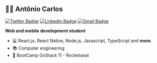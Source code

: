 ## :man_technologist: Antônio Carlos

[![Twitter Badge](https://img.shields.io/badge/-@jaspion66-6633cc?style=flat-square&labelColor=6633cc&logo=twitter&logoColor=white&link=https://twitter.com/jaspion66)](https://twitter.com/jaspion66) 
[![Linkedin Badge](https://img.shields.io/badge/-Antonio%20Carlos-6633cc?style=flat-square&logo=Linkedin&logoColor=white&link=https://www.linkedin.com/in/diego-schell-fernandes/)](https://www.linkedin.com/in/diego-schell-fernandes/) 
[![Gmail Badge](https://img.shields.io/badge/-antonie.dev@gmail.com-6633cc?style=flat-square&logo=Gmail&logoColor=white&link=mailto:antonie.dev@gmail.com)](mailto:antonie.dev@gmail.com)

**Web and mobile development student**

- 💻 React.js, React Native, Node.js, Javascript, TypeScript and **more**.
- :books: Computer engineering
- 🚀 BootCamp GoStack 11 - Rocketseat



